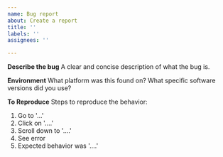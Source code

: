 ```yaml
---
name: Bug report
about: Create a report
title: ''
labels: ''
assignees: ''

---
```


**Describe the bug**
A clear and concise description of what the bug is.

**Environment**
What platform was this found on?  What specific software versions did you use?

**To Reproduce**
Steps to reproduce the behavior:
1. Go to '...'
2. Click on '....'
3. Scroll down to '....'
4. See error
5. Expected behavior was '....'
